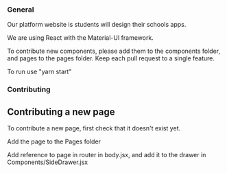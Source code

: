 ### General

Our platform website is students will design their schools apps. 

We are using React with the Material-UI framework.

To contribute new components, please add them to the components folder, and pages to the pages folder. Keep each pull request to a single feature.

To run use "yarn start"

### Contributing

## Contributing a new page

To contribute a new page, first check that it doesn't exist yet.

Add the page to the Pages folder

Add reference to page in router in body.jsx, and add it to the drawer in Components/SideDrawer.jsx